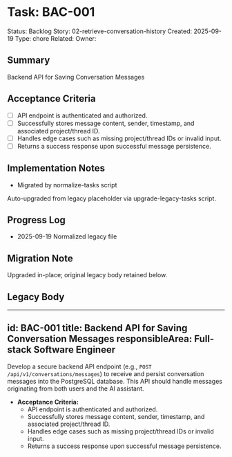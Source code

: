 # Task: BAC-001
Status: Backlog
Story: 02-retrieve-conversation-history
Created: 2025-09-19
Type: chore
Related:
Owner:

## Summary
Backend API for Saving Conversation Messages

## Acceptance Criteria
- [ ] API endpoint is authenticated and authorized.
- [ ] Successfully stores message content, sender, timestamp, and associated project/thread ID.
- [ ] Handles edge cases such as missing project/thread IDs or invalid input.
- [ ] Returns a success response upon successful message persistence.

## Implementation Notes
- Migrated by normalize-tasks script

Auto-upgraded from legacy placeholder via upgrade-legacy-tasks script.

## Progress Log
- 2025-09-19 Normalized legacy file

## Migration Note
Upgraded in-place; original legacy body retained below.

## Legacy Body
---
id: BAC-001
title: Backend API for Saving Conversation Messages
responsibleArea: Full-stack Software Engineer
---
Develop a secure backend API endpoint (e.g., `POST /api/v1/conversations/messages`) to receive and persist conversation messages into the PostgreSQL database. This API should handle messages originating from both users and the AI assistant.

*   **Acceptance Criteria:**
    *   API endpoint is authenticated and authorized.
    *   Successfully stores message content, sender, timestamp, and associated project/thread ID.
    *   Handles edge cases such as missing project/thread IDs or invalid input.
    *   Returns a success response upon successful message persistence.